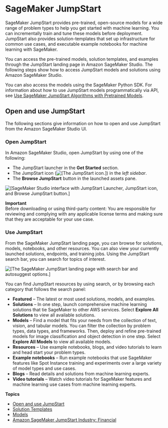# SageMaker JumpStart<a name="studio-jumpstart"></a>

SageMaker JumpStart provides pre\-trained, open\-source models for a wide range of problem types to help you get started with machine learning\. You can incrementally train and tune these models before deployment\. JumpStart also provides solution\-templates that set up infrastructure for common use cases, and executable example notebooks for machine learning with SageMaker\.

You can access the pre\-trained models, solution templates, and examples through the JumpStart landing page in Amazon SageMaker Studio\. The following steps show how to access JumpStart models and solutions using Amazon SageMaker Studio\.

You can also access the models using the SageMaker Python SDK\. For information about how to use JumpStart models programmatically via API, see [Use SageMaker JumpStart Algorithms with Pretrained Models](https://sagemaker.readthedocs.io/en/stable/overview.html#use-sagemaker-jumpstart-algorithms-with-pretrained-models)\.

## Open and use JumpStart<a name="jumpstart-open-use"></a>

The following sections give information on how to open and use JumpStart from the Amazon SageMaker Studio UI\.

### Open JumpStart<a name="jumpstart-open"></a>

In Amazon SageMaker Studio, open JumpStart by using one of the following:
+ The JumpStart launcher in the **Get Started** section\.
+ The JumpStart icon \(![\[The JumpStart icon.\]](http://docs.aws.amazon.com/sagemaker/latest/dg/images/jumpstart/jumpstart-icon.png)\) in the *left sidebar*\.
+ The **Browse JumpStart** button in the launched assets pane\.

![\[SageMaker Studio interface with JumpStart Launcher, JumpStart icon, and Browse JumpStart button.\]](http://docs.aws.amazon.com/sagemaker/latest/dg/images/jumpstart/jumpstart-assets.png)

**Important**  
Before downloading or using third\-party content: You are responsible for reviewing and complying with any applicable license terms and making sure that they are acceptable for your use case\. 

### Use JumpStart<a name="jumpstart-using"></a>

From the SageMaker JumpStart landing page, you can browse for solutions, models, notebooks, and other resources\. You can also view your currently launched solutions, endpoints, and training jobs\. Using the JumpStart search bar, you can search for topics of interest\. 

 ![\[The SageMaker JumpStart landing page with search bar and autosuggest options.\]](http://docs.aws.amazon.com/sagemaker/latest/dg/images/jumpstart/jumpstart-search.png) 

You can find JumpStart resources by using search, or by browsing each category that follows the search panel: 
+  **Featured** – The latest or most used solutions, models, and examples\. 
+  **Solutions** – In one step, launch comprehensive machine learning solutions that tie SageMaker to other AWS services\. Select **Explore All Solutions** to view all available solutions\.
+  **Models** – Find a model that fits your needs from the collection of text, vision, and tabular models\. You can filter the collection by problem types, data types, and frameworks\. Then, deploy and refine pre\-trained models for image classification and object detection in one step\. Select **Explore All Models** to view all available models\.
+  **Resources** – Use example notebooks, blogs, and video tutorials to learn and head start your problem types\.
  +  **Example notebooks** – Run example notebooks that use SageMaker features like Spot Instance training and experiments over a large variety of model types and use cases\. 
  +  **Blogs** – Read details and solutions from machine learning experts\. 
  +  **Video tutorials** – Watch video tutorials for SageMaker features and machine learning use cases from machine learning experts\.

**Topics**
+ [Open and use JumpStart](#jumpstart-open-use)
+ [Solution Templates](jumpstart-solutions.md)
+ [Models](jumpstart-models.md)
+ [Amazon SageMaker JumpStart Industry: Financial](studio-jumpstart-industry.md)